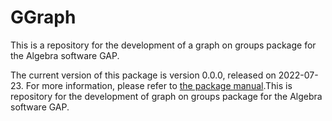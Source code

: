# GGraph
This is a repository for the development of a graph on groups package for the Algebra software GAP. 

The current version of this package is version 0.0.0, released on 2022-07-23. 
For more information, please refer to [the package manual](https://pedrotrin13334.github.io/GGraph/doc/chap0.html).This is repository for the development of graph on groups package for the Algebra software GAP. 
